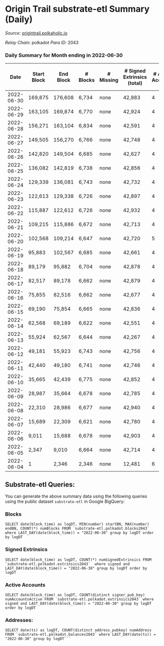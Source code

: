 # Origin Trail substrate-etl Summary (Daily)

_Source_: [origintrail.polkaholic.io](https://origintrail.polkaholic.io)

*Relay Chain*: polkadot
*Para ID*: 2043



### Daily Summary for Month ending in 2022-06-30


| Date | Start Block | End Block | # Blocks | # Missing | # Signed Extrinsics (total) | # Active Accounts | # Addresses with Balances | # Events | # Transfers | # XCM Transfers In | # XCM Transfers Out |
| ---- | ----------- | --------- | -------- | --------- | --------------------------- | ----------------- | ------------------------- | -------- | ----------- | ------------------ | ------------------- |
| 2022-06-30 | 169,875 | 176,608 | 6,734 | none  | 42,883 | 4 | 11 | 131,556 | 32,318  |   |   |
| 2022-06-29 | 163,105 | 169,874 | 6,770 | none  | 42,924 | 4 |  | 131,499 | 32,107  |   |   |
| 2022-06-28 | 156,271 | 163,104 | 6,834 | none  | 42,591 | 4 |  | 131,030 | 32,176  |   |   |
| 2022-06-27 | 149,505 | 156,270 | 6,766 | none  | 42,748 | 4 |  | 130,912 | 31,881  |   |   |
| 2022-06-26 | 142,820 | 149,504 | 6,685 | none  | 42,627 | 4 |  | 130,627 | 31,999  |   |   |
| 2022-06-25 | 136,082 | 142,819 | 6,738 | none  | 42,856 | 4 |  | 131,376 | 32,184  |   |   |
| 2022-06-24 | 129,339 | 136,081 | 6,743 | none  | 42,732 | 4 |  | 131,052 | 32,098  |   |   |
| 2022-06-23 | 122,613 | 129,338 | 6,726 | none  | 42,897 | 4 |  | 131,409 | 32,160  |   |   |
| 2022-06-22 | 115,887 | 122,612 | 6,726 | none  | 42,932 | 4 |  | 131,546 | 32,226  |   |   |
| 2022-06-21 | 109,215 | 115,886 | 6,672 | none  | 42,713 | 4 |  | 130,841 | 32,067  |   |   |
| 2022-06-20 | 102,568 | 109,214 | 6,647 | none  | 42,720 | 5 |  | 130,892 | 32,152  |   |   |
| 2022-06-19 | 95,883 | 102,567 | 6,685 | none  | 42,661 | 4 |  | 130,575 | 31,880  |   |   |
| 2022-06-18 | 89,179 | 95,882 | 6,704 | none  | 42,878 | 4 |  | 131,401 | 32,233  |   |   |
| 2022-06-17 | 82,517 | 89,178 | 6,662 | none  | 42,879 | 4 |  | 131,381 | 32,295  |   |   |
| 2022-06-16 | 75,855 | 82,516 | 6,662 | none  | 42,677 | 4 |  | 130,679 | 31,998  |   |   |
| 2022-06-15 | 69,190 | 75,854 | 6,665 | none  | 42,836 | 4 |  | 131,038 | 32,032  |   |   |
| 2022-06-14 | 62,568 | 69,189 | 6,622 | none  | 42,551 | 4 |  | 130,341 | 31,991  |   |   |
| 2022-06-13 | 55,924 | 62,567 | 6,644 | none  | 42,267 | 4 |  | 129,679 | 31,854  |   |   |
| 2022-06-12 | 49,181 | 55,923 | 6,743 | none  | 42,756 | 4 |  | 131,092 | 32,090  |   |   |
| 2022-06-11 | 42,440 | 49,180 | 6,741 | none  | 42,746 | 4 |  | 131,030 | 32,052  |   |   |
| 2022-06-10 | 35,665 | 42,439 | 6,775 | none  | 42,852 | 4 |  | 131,448 | 32,190  |   |   |
| 2022-06-09 | 28,987 | 35,664 | 6,678 | none  | 42,785 | 4 |  | 130,899 | 31,970  |   |   |
| 2022-06-08 | 22,310 | 28,986 | 6,677 | none  | 42,940 | 4 |  | 131,352 | 32,114  |   |   |
| 2022-06-07 | 15,689 | 22,309 | 6,621 | none  | 42,780 | 4 |  | 130,755 | 31,949  |   |   |
| 2022-06-06 | 9,011 | 15,688 | 6,678 | none  | 42,903 | 4 |  | 131,376 | 32,211  |   |   |
| 2022-06-05 | 2,347 | 9,010 | 6,664 | none  | 42,714 | 4 |  | 130,682 | 31,922  |   |   |
| 2022-06-04 | 1 | 2,346 | 2,346 | none  | 12,481 | 6 |  | 39,004 | 9,336  |   |   |

## Substrate-etl Queries:
You can generate the above summary data using the following queries using the public dataset `substrate-etl` in Google BigQuery:


### Blocks
```
SELECT date(block_time) as logDT, MIN(number) startBN, MAX(number) endBN, COUNT(*) numBlocks FROM `substrate-etl.polkadot.blocks2043`  where LAST_DAY(date(block_time)) = "2022-06-30" group by logDT order by logDT
```


### Signed Extrinsics
```
SELECT date(block_time) as logDT, COUNT(*) numSignedExtrinsics FROM `substrate-etl.polkadot.extrinsics2043`  where signed and LAST_DAY(date(block_time)) = "2022-06-30" group by logDT order by logDT
```


### Active Accounts
```
SELECT date(block_time) as logDT, COUNT(distinct signer_pub_key) numAccountsActive FROM `substrate-etl.polkadot.extrinsics2043` where signed and LAST_DAY(date(block_time)) = "2022-06-30" group by logDT order by logDT
```


### Addresses:
```
SELECT date(ts) as logDT, COUNT(distinct address_pubkey) numAddress FROM `substrate-etl.polkadot.balances2043` where LAST_DAY(date(ts)) = "2022-06-30" group by logDT```

